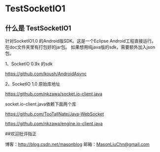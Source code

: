 # TestSocketIO1

## 什么是 TestSocketIO1

针对SocketIO1.0 的Android版SDK。这是一个Eclipse Android工程直接运行。
在doc文件夹里有打包好的jar包。
如果想用纯java版的sdk，需要额外加入json包。

1、SocketIO 0.9x 的sdk

https://github.com/koush/AndroidAsync

2、SocketIO 1.0 原始库地址

https://github.com/nkzawa/socket.io-client.java

socket.io-client.java依赖下面两个库

https://github.com/TooTallNate/Java-WebSocket

https://github.com/nkzawa/engine.io-client.java


##欢迎批评指正

博客：http://blog.csdn.net/masonblog
邮箱：MasonLiuChn@gmail.com

